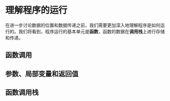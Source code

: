 # 理解程序的运行

在进一步讨论数据的位置和数据传递之前，我们需要更加深入地理解程序是如何运行的。我们将看到，程序运行的基本单元是**函数**，函数的数据在**调用栈**上进行存储和传递。

## 函数调用

## 参数、局部变量和返回值

## 函数调用栈
